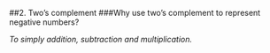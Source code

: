 ##2. Two’s complement
###Why use two’s complement to represent negative numbers?

_To simply addition, subtraction and multiplication._
